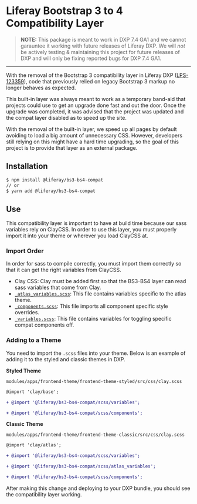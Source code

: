 # Liferay Bootstrap 3 to 4 Compatibility Layer

> **NOTE:** This package is meant to work in DXP 7.4 GA1 and we cannot garauntee it working with future releases of Liferay DXP. We will _not_ be actively testing & maintaining this project for future releases of DXP and will only be fixing reported bugs for DXP 7.4 GA1.

---

With the removal of the Bootstrap 3 compatibility layer in Liferay DXP ([LPS-123359](https://issues.liferay.com/browse/LPS-123359)), code that previously relied on legacy Bootstrap 3 markup no longer behaves as expected.

This built-in layer was always meant to work as a temporary band-aid that projects could use to get an upgrade done fast and out the door. Once the upgrade was completed, it was advised that the project was updated and the compat layer disabled as to speed up the site.

With the removal of the built-in layer, we speed up all pages by default avoiding to load a big amount of unnecessary CSS. However, developers still relying on this might have a hard time upgrading, so the goal of this project is to provide that layer as an external package.

## Installation

```sh
$ npm install @liferay/bs3-bs4-compat
// or
$ yarn add @liferay/bs3-bs4-compat
```

## Use

This compatibility layer is important to have at build time because our sass variables rely on ClayCSS. In order to use this layer, you must properly import it into your theme or wherever you load ClayCSS at.

### Import Order

In order for sass to compile correctly, you must import them correctly so that it can get the right variables from ClayCSS.

-   Clay CSS: Clay must be added first so that the BS3-BS4 layer can read sass variables that come from Clay.
-   [`_atlas_variables.scss`](scss/_atlas_variables.scss): This file contains variables specific to the atlas theme.
-   [`_components.scss`](scss/_components_.scss): This file imports all component specific style overrides.
-   [`_variables.scss`](scss/_variables.scss): This file contains variables for toggling specific compat components off.

### Adding to a Theme

You need to import the `.scss` files into your theme. Below is an example of adding it to the styled and classic themes in DXP.

**Styled Theme**

`modules/apps/frontend-theme/frontend-theme-styled/src/css/clay.scss`

```diff
@import 'clay/base';

+ @import '@liferay/bs3-bs4-compat/scss/variables';

+ @import '@liferay/bs3-bs4-compat/scss/components';
```

**Classic Theme**

`modules/apps/frontend-theme/frontend-theme-classic/src/css/clay.scss`

```diff
@import 'clay/atlas';

+ @import '@liferay/bs3-bs4-compat/scss/variables';

+ @import '@liferay/bs3-bs4-compat/scss/atlas_variables';

+ @import '@liferay/bs3-bs4-compat/scss/components';
```

After making this change and deploying to your DXP bundle, you should see the compatibility layer working.
